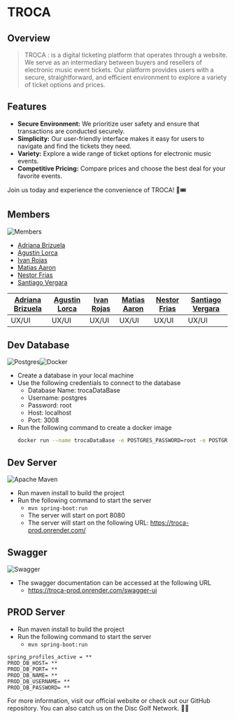 # TROCA

## Overview

>TROCA
: is a digital ticketing platform that operates through a website. We serve as an intermediary between buyers and resellers of electronic music event tickets. Our platform provides users with a secure, straightforward, and efficient environment to explore a variety of ticket options and prices.

## Features
- **Secure Environment:** We prioritize user safety and ensure that transactions are conducted securely.
- **Simplicity:** Our user-friendly interface makes it easy for users to navigate and find the tickets they need.
- **Variety:** Explore a wide range of ticket options for electronic music events.
- **Competitive Pricing:** Compare prices and choose the best deal for your favorite events.

Join us today and experience the convenience of TROCA! 🎵🎟️

## Members
![Members](https://img.shields.io/badge/LinkedIn-0077B5?style=for-the-badge&logo=linkedin&logoColor=white) 
- [Adriana Brizuela](https://www.linkedin.com/in/adriana-brizuela)
- [Agustin Lorca](https://www.linkedin.com/in/agustin-lorca/)
- [Ivan Rojas](https://www.linkedin.com/in/ivanrojasorg/)
- [Matias Aaron](https://www.linkedin.com/in/matias-sosa-a03560242/)
- [Nestor Frias](https://www.linkedin.com/in/nesarifr/)
- [Santiago Vergara](https://www.linkedin.com/in/santiago-vergara-87b4b9233/)

| [Adriana Brizuela](https://www.linkedin.com/in/adriana-brizuela)  | [Agustin Lorca](https://www.linkedin.com/in/agustin-lorca/)  |  [Ivan Rojas](https://www.linkedin.com/in/ivanrojasorg/) | [Matias Aaron](https://www.linkedin.com/in/matias-sosa-a03560242/)  |  [Nestor Frias](https://www.linkedin.com/in/nesarifr/) |[Santiago Vergara](https://www.linkedin.com/in/santiago-vergara-87b4b9233/)|
|---|---|---|---|---|---|
|UX/UI|UX/UI|UX/UI|UX/UI|UX/UI|UX/UI|


## Dev Database
![Postgres](https://img.shields.io/badge/postgres-%23316192.svg?style=for-the-badge&logo=postgresql&logoColor=white)![Docker](https://img.shields.io/badge/docker-%230db7ed.svg?style=for-the-badge&logo=docker&logoColor=white)
- Create a database in your local machine
- Use the following credentials to connect to the database
  - Database Name: trocaDataBase
  - Username: postgres
  - Password: root
  - Host: localhost
  - Port: 3008
- Run the following command to create a docker image
  ```bash
  docker run --name trocaDataBase -e POSTGRES_PASSWORD=root -e POSTGRES_USER=postgres -e POSTGRES_DB=trocaDataBase -p 3008:5432 -d postgres
  ```
  
## Dev Server
![Apache Maven](https://img.shields.io/badge/Apache%20Maven-C71A36?style=for-the-badge&logo=Apache%20Maven&logoColor=white)
- Run maven install to build the project
- Run the following command to start the server
  - `mvn spring-boot:run`
  - The server will start on port 8080
  - The server will start on the following URL: https://troca-prod.onrender.com/

## Swagger
![Swagger](https://img.shields.io/badge/-Swagger-%23Clojure?style=for-the-badge&logo=swagger&logoColor=white)
- The swagger documentation can be accessed at the following URL
  - https://troca-prod.onrender.com/swagger-ui

## PROD Server
- Run maven install to build the project
- Run the following command to start the server
  - `mvn spring-boot:run`

```properties
spring_profiles_active = **   
PROD_DB_HOST= **
PROD_DB_PORT= **
PROD_DB_NAME= **
PROD_DB_USERNAME= **
PROD_DB_PASSWORD= **
```

For more information, visit our official website or check out our GitHub repository. You can also catch us on the Disc Golf Network. 🚀🎉
